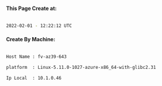 
   
#### This Page Create at:

```bash

2022-02-01 - 12:22:12 UTC

```

#### Create By Machine:

```bash

Host Name : fv-az39-643

platform  : Linux-5.11.0-1027-azure-x86_64-with-glibc2.31

Ip Local  : 10.1.0.46

```

